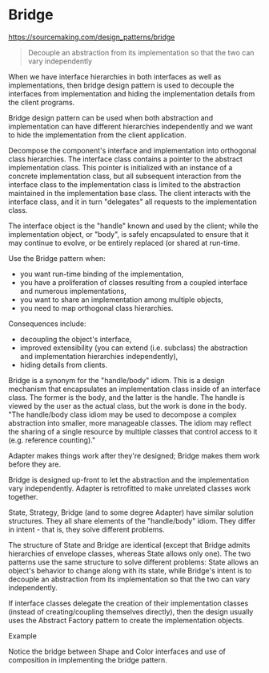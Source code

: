 # Bridge

https://sourcemaking.com/design_patterns/bridge

> Decouple an abstraction from its implementation so that the two can vary independently
>


When we have interface hierarchies in both interfaces as well as
implementations, then bridge design pattern is used to decouple the interfaces
from implementation and hiding the implementation details from the client
programs.

Bridge design pattern can be used when both abstraction and implementation can
have different hierarchies independently and we want to hide the implementation
from the client application.




Decompose the component's interface and implementation into orthogonal class
hierarchies. The interface class contains a pointer to the abstract
implementation class. This pointer is initialized with an instance of a
concrete implementation class, but all subsequent interaction from the
interface class to the implementation class is limited to the abstraction
maintained in the implementation base class. The client interacts with the
interface class, and it in turn "delegates" all requests to the implementation
class.

The interface object is the "handle" known and used by the client; while the
implementation object, or "body", is safely encapsulated to ensure that it may
continue to evolve, or be entirely replaced (or shared at run-time.

Use the Bridge pattern when:

- you want run-time binding of the implementation,
- you have a proliferation of classes resulting from a coupled interface and numerous implementations,
- you want to share an implementation among multiple objects,
- you need to map orthogonal class hierarchies.

Consequences include:

- decoupling the object's interface,
- improved extensibility (you can extend (i.e. subclass) the abstraction and implementation hierarchies independently),
- hiding details from clients.

Bridge is a synonym for the "handle/body" idiom. This is a design mechanism
that encapsulates an implementation class inside of an interface class. The
former is the body, and the latter is the handle. The handle is viewed by the
user as the actual class, but the work is done in the body. "The handle/body
class idiom may be used to decompose a complex abstraction into smaller, more
manageable classes. The idiom may reflect the sharing of a single resource by
multiple classes that control access to it (e.g. reference counting)."



Adapter makes things work after they're designed; Bridge makes them work before
they are.

Bridge is designed up-front to let the abstraction and the implementation vary
independently. Adapter is retrofitted to make unrelated classes work together.

State, Strategy, Bridge (and to some degree Adapter) have similar solution
structures. They all share elements of the "handle/body" idiom. They differ in
intent - that is, they solve different problems.

The structure of State and Bridge are identical (except that Bridge admits
hierarchies of envelope classes, whereas State allows only one). The two
patterns use the same structure to solve different problems: State allows an
object's behavior to change along with its state, while Bridge's intent is to
decouple an abstraction from its implementation so that the two can vary
independently.

If interface classes delegate the creation of their implementation classes
(instead of creating/coupling themselves directly), then the design usually
uses the Abstract Factory pattern to create the implementation objects.

Example

Notice the bridge between Shape and Color interfaces and use of composition in
implementing the bridge pattern.

